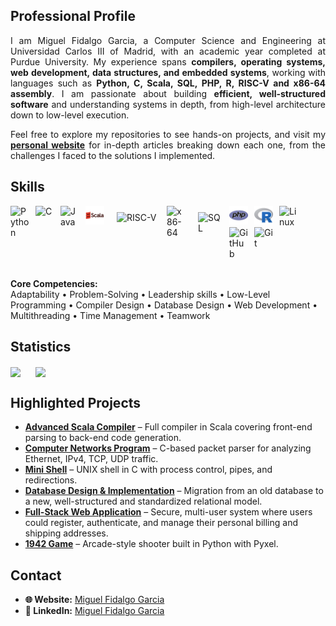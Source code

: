 ## Professional Profile
<div align="justify">

I am Miguel Fidalgo Garcia, a Computer Science and Engineering at Universidad Carlos III of Madrid, with an academic year completed at Purdue University. My experience spans **compilers, operating systems, web development, data structures, and embedded systems**, working with languages such as **Python, C, Scala, SQL, PHP, R, RISC-V and x86-64 assembly**. I am passionate about building **efficient, well-structured software** and understanding systems in depth, from high-level architecture down to low-level execution.

Feel free to explore my repositories to see hands-on projects, and visit my [**personal website**](https://qrsume.com/miguelfidalgo) for in-depth articles breaking down each one, from the challenges I faced to the solutions I implemented.

</div>

## Skills

<img align="left" alt="Python" width="30px" style="padding-right:10px;" src="https://cdn.jsdelivr.net/gh/devicons/devicon/icons/python/python-original.svg"/>
<img align="left" alt="C" width="30px" style="padding-right:10px;" src="https://cdn.jsdelivr.net/gh/devicons/devicon/icons/c/c-original.svg"/>
<img align="left" alt="Java" width="30px" style="padding-right:10px;" src="https://cdn.jsdelivr.net/gh/devicons/devicon/icons/java/java-original.svg"/>
<img align="left" alt="Scala" width="30px" style="padding-right:10px;" src="https://github.com/devicons/devicon/blob/v2.17.0/icons/scala/scala-original-wordmark.svg"/>
<img align="left" alt="RISC-V" width="70px" style="padding:10px;vertical-align:middle;" src="https://upload.wikimedia.org/wikipedia/commons/9/9a/RISC-V-logo.svg"/>
<img align="left" alt="x86-64" width="30px" style="padding-right:10px;" src="https://upload.wikimedia.org/wikipedia/commons/1/1a/AMD64_Logo.svg"/>
<img align="left" alt="SQL" width="40px" style="padding:10px;vertical-align:middle;" src="https://upload.wikimedia.org/wikipedia/commons/d/d7/Sql_data_base_with_logo.svg"/>
<img align="left" alt="PHP" width="30px" style="padding-right:10px;" src="https://github.com/devicons/devicon/blob/v2.17.0/icons/php/php-original.svg"/>
<img align="left" alt="R" width="30px" style="padding-right:10px;" src="https://github.com/devicons/devicon/blob/v2.17.0/icons/r/r-original.svg"/>
<img align="left" alt="Linux" width="30px" style="padding-right:10px;" src="https://cdn.jsdelivr.net/gh/devicons/devicon/icons/linux/linux-original.svg"/>
<img align="left" alt="GitHub" width="30px" style="padding-right:10px;" src="https://cdn.jsdelivr.net/gh/devicons/devicon/icons/github/github-original.svg"/>
<img align="left" alt="Git" width="30px" style="padding-right:10px;" src="https://cdn.jsdelivr.net/gh/devicons/devicon/icons/git/git-original.svg"/>

<br clear="left"/>
<br>

**Core Competencies:**  
Adaptability • Problem-Solving • Leadership skills • Low-Level Programming • Compiler Design • Database Design • Web Development • Multithreading • Time Management • Teamwork

## Statistics
<p>
  <img align="center" src="https://github-readme-stats.vercel.app/api?username=miguel-fidalgo&show_icons=true&theme=onedark" width="45%" />
  <span>&nbsp;&nbsp;&nbsp;&nbsp;</span>
  <img align="center" src="https://github-readme-stats.vercel.app/api/top-langs/?username=miguel-fidalgo&layout=compact&theme=onedark" width="35%" />
</p>

## Highlighted Projects
- **[Advanced Scala Compiler](https://github.com/miguel-fidalgo/Personal-Repository/tree/e72c600f9beae4c12c3d0cb8c2cc0c4888aec70e/advanced%20compiler)** – Full compiler in Scala covering front-end parsing to back-end code generation.  
- **[Computer Networks Program](https://github.com/miguel-fidalgo/Personal-Repository/tree/e72c600f9beae4c12c3d0cb8c2cc0c4888aec70e/computer%20networks%20program)** – C-based packet parser for analyzing Ethernet, IPv4, TCP, UDP traffic.  
- **[Mini Shell](https://github.com/miguel-fidalgo/Personal-Repository/tree/e72c600f9beae4c12c3d0cb8c2cc0c4888aec70e/so%20-%20minishell)** – UNIX shell in C with process control, pipes, and redirections.
- **[Database Design & Implementation](https://github.com/miguel-fidalgo/Personal-Repository/tree/e57aaddf65a301e8da0d05013c4f09706a8d157c/bbdd%20-%20sql)** – Migration from an old database to a new, well-structured and standardized relational model.
- **[Full-Stack Web Application](https://github.com/miguel-fidalgo/Personal-Repository/tree/e57aaddf65a301e8da0d05013c4f09706a8d157c/webpage%20proj2)** – Secure, multi-user system where users could register, authenticate, and manage their personal billing and shipping addresses.
- **[1942 Game](https://github.com/miguel-fidalgo/Personal-Repository/tree/e72c600f9beae4c12c3d0cb8c2cc0c4888aec70e/1942-game)** – Arcade-style shooter built in Python with Pyxel.

## Contact
- **🌐 Website:** [Miguel Fidalgo Garcia](https://qrsume.com/miguelfidalgo)  
- **💼 LinkedIn:** [Miguel Fidalgo Garcia](https://www.linkedin.com/in/miguel-fidalgo-3594761a6/)  
